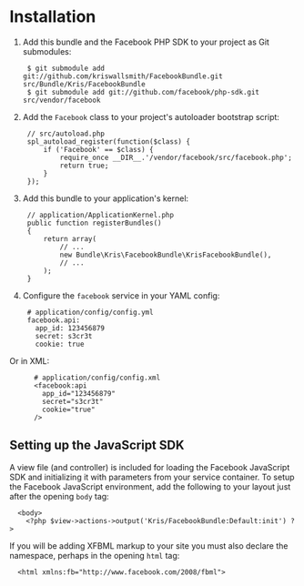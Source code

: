 Installation
============

  1. Add this bundle and the Facebook PHP SDK to your project as Git submodules:

          $ git submodule add git://github.com/kriswallsmith/FacebookBundle.git src/Bundle/Kris/FacebookBundle
          $ git submodule add git://github.com/facebook/php-sdk.git src/vendor/facebook

  2. Add the `Facebook` class to your project's autoloader bootstrap script:

          // src/autoload.php
          spl_autoload_register(function($class) {
              if ('Facebook' == $class) {
                  require_once __DIR__.'/vendor/facebook/src/facebook.php';
                  return true;
              }
          });

  3. Add this bundle to your application's kernel:

          // application/ApplicationKernel.php
          public function registerBundles()
          {
              return array(
                  // ...
                  new Bundle\Kris\FacebookBundle\KrisFacebookBundle(),
                  // ...
              );
          }

  4. Configure the `facebook` service in your YAML config:

          # application/config/config.yml
          facebook.api:
            app_id: 123456879
            secret: s3cr3t
            cookie: true

  Or in XML:

          # application/config/config.xml
          <facebook:api
            app_id="123456879"
            secret="s3cr3t"
            cookie="true"
          />

Setting up the JavaScript SDK
-----------------------------

A view file (and controller) is included for loading the Facebook JavaScript
SDK and initializing it with parameters from your service container. To setup
the Facebook JavaScript environment, add the following to your layout just
after the opening `body` tag:

      <body>
        <?php $view->actions->output('Kris/FacebookBundle:Default:init') ?>

If you will be adding XFBML markup to your site you must also declare the
namespace, perhaps in the opening `html` tag:

      <html xmlns:fb="http://www.facebook.com/2008/fbml">
